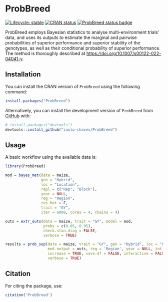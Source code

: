 
<!-- README.md is generated from README.Rmd. Please edit that file -->

# ProbBreed

<!-- badges: start -->

[![Lifecycle:
stable](https://img.shields.io/badge/lifecycle-stable-brightgreen.svg)](https://lifecycle.r-lib.org/articles/stages.html#stable)
[![CRAN
status](https://www.r-pkg.org/badges/version/ProbBreed)](https://CRAN.R-project.org/package=ProbBreed)
[![ProbBreed status
badge](https://saulo-chaves.r-universe.dev/badges/ProbBreed)](https://saulo-chaves.r-universe.dev/ProbBreed)
<!-- badges: end -->

ProbBreed employs Bayesian statistics to analyse multi-environment
trials’ data, and uses its outputs to estimate the marginal and pairwise
probabilities of superior performance and superior stability of the
genotypes, as well as their conditional probability of superior
performance. The method is thoroughly described at
<https://doi.org/10.1007/s00122-022-04041-y>.

## Installation

You can install the CRAN version of `ProbBreed` using the following
command:

``` r
install.packages("ProbBreed")
```

Alternatively, you can install the development version of `ProbBreed`
from [GitHub](https://github.com/saulo-chaves/ProbBreed) with:

``` r
# install.packages("devtools")
devtools::install_github("saulo-chaves/ProbBreed")
```

## Usage

A basic workflow using the available data is:

``` r
library(ProbBreed)

mod = bayes_met(data = maize,
                gen = "Hybrid",
                loc = "Location",
                repl = c("Rep", "Block"),
                year = NULL,
                reg = "Region",
                res.het = F,
                trait = "GY",
                iter = 6000, cores = 4, chains = 4)

outs = extr_outs(data = maize, trait = "GY", model = mod,
                 probs = c(0.05, 0.95),
                 check.stan.diag = FALSE, 
                 verbose = TRUE)

results = prob_sup(data = maize, trait = "GY", gen = "Hybrid", loc = "Location",
                   mod.output = outs, reg = 'Region', year = NULL, int = .2,
                   increase = TRUE, save.df = FALSE, interactive = FALSE, 
                   verbose = TRUE)
```

## Citation

For citing the package, use:

``` r
citation('ProbBreed')
```
